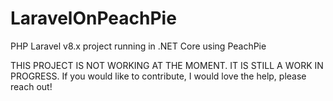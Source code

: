 # LaravelOnPeachPie
PHP Laravel v8.x project running in .NET Core using PeachPie 

THIS PROJECT IS NOT WORKING AT THE MOMENT.  IT IS STILL A WORK IN PROGRESS. If you would like to contribute, I would love the help, please reach out!
